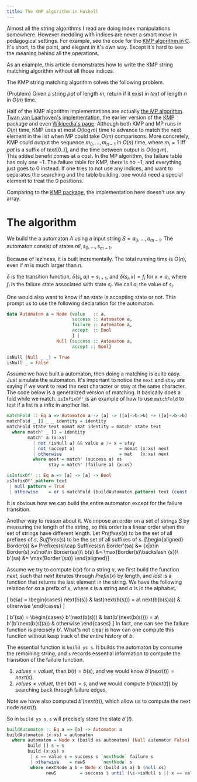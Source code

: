 ```yaml
---
title: The KMP algorithm in Haskell
---
```


Almost all the string algorithms I read are doing index manipulations somewhere. 
However meddling with indices are never a smart move in pedagogical settings. 
For example, see the code for the [KMP algorithm in C](http://www-igm.univ-mlv.fr/~lecroq/string/node8.html). 
It's short, to the point, and elegant in it's own way. 
Except it's hard to see the meaning behind all the operations.

As an example, this article demonstrates how to write the KMP string matching algorithm without all those indices. 

The KMP string matching algorithm solves the following problem.

{Problem}
    Given a string $pat$ of length $m$, return if it exist in $text$ of length $n$ in $O(n)$ time.

Half of the KMP algorithm implementations are actually [the MP algorithm](http://www-igm.univ-mlv.fr/~lecroq/string/node8.html).
[Twan van Laarhoven's implementation](http://twanvl.nl/blog/haskell/Knuth-Morris-Pratt-in-Haskell), the earlier version of the [KMP](http://hackage.haskell.org/package/KMP-0.1.0.2) package and even [Wikipedia's page](http://en.wikipedia.org/wiki/Knuth%E2%80%93Morris%E2%80%93Pratt_algorithm). 
Although both KMP and MP runs in $O(n)$ time, KMP uses at most $O(\log m)$ time to advance to match the next element in the list when MP could take $O(m)$ comparisons. More concretely, KMP could output the sequence $m_0,\ldots,m_{n-1}$ in $O(n)$ time, where $m_i=1$ iff $pat$ is a suffix of $text[0..i]$, and the time between output is $O(\log m)$.  
This added benefit comes at a cost.
In the MP algorithm, the failure table has only one $-1$. The failure table for KMP, there is no $-1$, and everything just goes to $0$ instead.
If one tries to not use any indices, and want to separates the searching and the table building, one would need a special element to treat the $0$ positions.

Comparing to the [KMP package](http://hackage.haskell.org/package/KMP-0.1.0.2), the implementation here doesn't use any array.

# The algorithm

We build the a automaton $A$ using a input string $S = a_0,\ldots,a_{m-1}$. 
The automaton consist of states $nil,s_0,\ldots,s_{m-1}$.

Because of laziness, it is built incrementally.
The total running time is $O(n)$, even if $m$ is much larger than $n$.

$\delta$ is the transition function, $\delta(s_i,a_i)=s_{i+1}$, and $\delta(s_i,x)=f_i$ for $x\neq a_i$, where $f_i$ is the failure state associated with state $s_i$. 
We call $a_i$ the value of $s_i$.

One would also want to know if an state is accepting state or not. This prompt us to use the following declaration for the automaton.  

```haskell
data Automaton a = Node {value   :: a,
                         success :: Automaton a,
                         failure :: Automaton a,
                         accept  :: Bool
                         } | 
                   Null {success :: Automaton a,
                         accept :: Bool}

isNull (Null _ _) = True
isNull _ = False
```

Assume we have built a automaton, then doing a matching is quite easy. Just simulate the automaton.
It's important to notice the `next` and `stay` are saying if we want to read the next character or stay at the same character.
The code below is a generalized version of matching. It basically does a fold while we match.
`isInfixOf'` is an example of how to use `matchFold` to test if a list is a infix in another list.

```haskell
matchFold :: Eq a => Automaton a -> [a] -> ([a]->b->b) -> ([a]->b->b) -> b -> b
matchFold _ [] _ _ identity = identity
matchFold state text nomat mat identity = match' state text
  where match' _ [] = identity
        match' a (x:xs)
          | not (isNull a) && value a /= x = stay
          | not (accept a)                 = nomat (x:xs) next
          | otherwise                      = mat   (x:xs) next
          where next = match' (success a) xs
                stay = match' (failure a) (x:xs)

isInfixOf' :: Eq a => [a] -> [a] -> Bool
isInfixOf' pattern text
 | null pattern = True
 | otherwise    = or $ matchFold (buildAutomaton pattern) text (const (False:)) (const (True:)) []
```

It is obvious how we can build the entire automaton except for the failure transition. 

Another way to reason about it. 
We impose an order on a set of strings $S$ by measuring the length of the string, so this order is a linear order when the set of strings have different length. Let $Prefixes(s)$ to be the set of all prefixes of $s$, $Suffixes(s)$ to be the set of all suffixes of $s$.
\[\begin{aligned}
Border(s) &= Prefixes(s)\cap Suffixes(s)\\
Border'(sa) &= \{x|x\in Border(s),xa\not\in Border(sa)\}\\
b(s) &= \max(Border(s)\backslash \{s\})\\
b'(sa) &= \max(Border'(sa))
\end{aligned}\]

Assume we try to compute $b(x)$ for a string $x$, we first build the function $next$, such that $next$ iterates through $Prefix(x)$ by length, and $last$ is a function that returns the last element in the string.
We have the following relation for $sa$ a prefix of $x$, where $s$ is a string and $a$ is in the alphabet.

\[
b(sa) = \begin{cases} next(b(s)) & last(next(b(s))) = a\\
        next(b(b(s)a)) & otherwise \end{cases}
\]

\[
b'(sa) = \begin{cases} b'(next(b(s))) & last(b'(next(b(s)))) = a\\
        b'(b'(next(b(s))a)) & otherwise \end{cases}
\]
In fact, one can see the failure function is precisely $b'$. What's not clear is how can one compute this function without keep track of the entire history of $b$.

The essential function is `build ys s`. It builds the automaton by consume the remaining string, and `s` records essential information to compute the transition of the failure function.

1. $value s = value t$, then $b(t) = b(s)$, and we would know $b'(next(t)) = next(s)$.
2. $value s \neq value t$, then $b(t) = s$, and we would compute $b'(next(t))$ by searching back through failure edges.

Note we have also computed $b'(next(t))$, which allow us to compute the next node $next(t)$.

So in `build ys s`, `s` will precisely store the state $b'(t)$.

```haskell
buildAutomaton :: Eq a => [a] -> Automaton a
buildAutomaton (x:xs) = automaton
  where automaton = Node x (build xs automaton) (Null automaton False) (null xs)
        build [] s = s
        build (x:xs) s
         | x == value s = success s `nextNode` failure s
         | otherwise    = newS      `nextNode` s
         where nextNode a b = Node x (build xs a) b (null xs)
               newS         = success $ until (\s->isNull s || x == value s) failure s
```